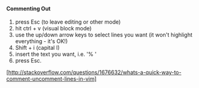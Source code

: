 #### Commenting Out ####
1. press Esc (to leave editing or other mode)
2. hit ctrl + v (visual block mode)
3. use the up/down arrow keys to select lines you want (it won't highlight everything - it's OK!)
4. Shift + i (capital I)
5. insert the text you want, i.e. '% '
6. press Esc.

[http://stackoverflow.com/questions/1676632/whats-a-quick-way-to-comment-uncomment-lines-in-vim]
